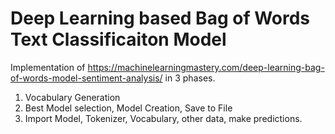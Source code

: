 # Deep Learning based Bag of Words Text Classificaiton Model

Implementation of https://machinelearningmastery.com/deep-learning-bag-of-words-model-sentiment-analysis/
in 3 phases.

1. Vocabulary Generation
2. Best Model selection, Model Creation, Save to File
3. Import Model, Tokenizer, Vocabulary, other data, make predictions.

